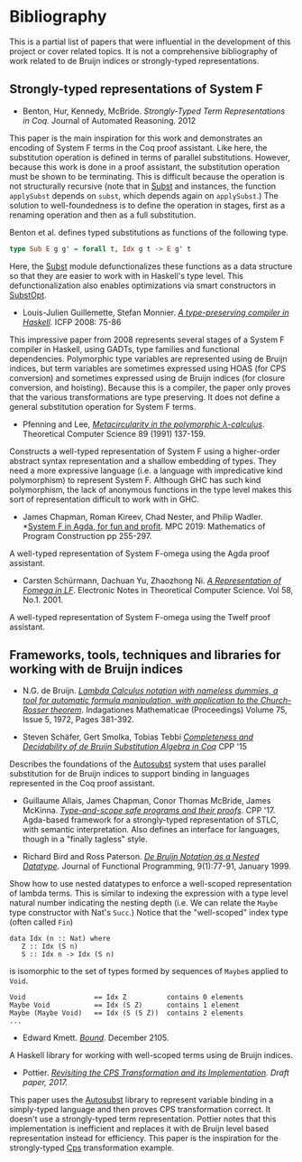 # Bibliography

This is a partial list of papers that were influential in the development of
this project or cover related topics. It is not a comprehensive bibliography
of work related to de Bruijn indices or strongly-typed representations.

## Strongly-typed representations of System F 

- Benton, Hur, Kennedy, McBride. *Strongly-Typed Term Representations in Coq.* 
Journal of Automated Reasoning. 2012

This paper is the main inspiration for this work and demonstrates an encoding
of System F terms in the Coq proof assistant. Like here, the substitution
operation is defined in terms of parallel substitutions. However, because this
work is done in a proof assistant, the substitution operation must be shown to
be terminating. This is difficult because the operation is not structurally
recursive (note that in [Subst](src/Subst.hs) and instances, the function
`applySubst` depends on `subst`, which depends again on `applySubst`.) The
solution to well-foundedness is to define the operation in stages, first as a
renaming operation and then as a full substitution.

Benton et al. defines typed substitutions as functions of the following type.

```haskell
type Sub E g g' = forall t, Idx g t -> E g' t
```

Here, the [Subst](src/Subst.hs) module defunctionalizes these functions as a
data structure so that they are easier to work with in Haskell's type
level. This defunctionalization also enables optimizations via smart
constructors in [SubstOpt](src/SubstOpt.hs).

- Louis-Julien Guillemette, Stefan Monnier. *[A type-preserving compiler in Haskell](https://dl.acm.org/doi/10.1145/1411203.1411218).* ICFP 2008: 75-86

This impressive paper from 2008 represents several stages of a System F
compiler in Haskell, using GADTs, type families and functional
dependencies. Polymorphic type variables are represented using de Bruijn
indices, but term variables are sometimes expressed using HOAS (for CPS
conversion) and sometimes expressed using de Bruijn indices (for closure
conversion, and hoisting). Because this is a compiler, the paper only proves
that the various transformations are type preserving. It does not define a
general substitution operation for System F terms.

- Pfenning and Lee, *[Metacircularity in the polymorphic λ-calculus](https://www.sciencedirect.com/science/article/pii/030439759090109U)*. Theoretical Computer Science 89 (1991) 137-159. 

Constructs a well-typed representation of System F using a higher-order
abstract syntax representation and a shallow embedding of types. They need a
more expressive language (i.e. a language with impredicative kind
polymorphism) to represent System F. Although GHC has such kind polymorphism,
the lack of anonymous functions in the type level makes this sort of
representation difficult to work with in GHC.

- James Chapman, Roman Kireev, Chad Nester, and Philip Wadler. *[System F in Agda, for fun and profit](https://files.zotero.net/eyJleHBpcmVzIjoxNTkyODQ5NjIzLCJoYXNoIjoiNTlkODRjZDU5YmQ2M2E2NTVjMDhiM2VhNTdlYmM3NmQiLCJjb250ZW50VHlwZSI6ImFwcGxpY2F0aW9uXC9wZGYiLCJjaGFyc2V0IjoiIiwiZmlsZW5hbWUiOiJDaGFwbWFuIGV0IGFsLiAtIDIwMTkgLSBTeXN0ZW0gRiBpbiBBZ2RhLCBmb3IgZnVuIGFuZCBwcm9maXQucGRmIn0%3D/1eaedb49fe3b8c3b8247ece24aca96db1f70cf460feb6404c1efb7ac627e2c5a/Chapman%20et%20al.%20-%202019%20-%20System%20F%20in%20Agda%2C%20for%20fun%20and%20profit.pdf). MPC 2019: Mathematics of Program Construction pp 255-297.

A well-typed representation of System F-omega using the Agda proof assistant. 

- Carsten Schürmann, Dachuan Yu, Zhaozhong Ni. *[A Representation of Fomega in LF](https://www.itu.dk/people/carsten/papers/safeIL.ps.gz)*. Electronic Notes in Theoretical Computer Science. Vol 58, No.1. 2001.

A well-typed representation of System F-omega using the Twelf proof assistant. 

## Frameworks, tools, techniques and libraries for working with de Bruijn indices

- N.G. de Bruijn. *[Lambda Calculus notation with nameless dummies, a tool for
automatic formula manipulation, with application to the Church-Rosser
theorem](https://www.sciencedirect.com/science/article/pii/1385725872900340)*. Indagationes
Mathematicae (Proceedings) Volume 75, Issue 5, 1972, Pages 381-392.


- Steven Schäfer, Gert Smolka, Tobias Tebbi *[Completeness and Decidability of
  de Bruijn Substitution Algebra in
  Coq](https://dl.acm.org/citation.cfm?id=2693163)* CPP '15

Describes the foundations of the
[Autosubst](https://www.ps.uni-saarland.de/Publications/documents/SchaeferEtAl_2015_Autosubst_-Reasoning.pdf)
system that uses parallel substitution for de Bruijn indices to support
binding in languages represented in the Coq proof assistant.

- Guillaume Allais, James Chapman, Conor Thomas McBride, James
  McKinna. *[Type-and-scope safe programs and their
  proofs](https://dl.acm.org/doi/10.1145/3018610.3018613)*. CPP
  '17. Agda-based framework for a strongly-typed representation of STLC, with
  semantic interpretation. Also defines an interface for languages, though in
  a "finally tagless" style.

- Richard Bird and Ross Paterson. *[De Bruijn Notation as a Nested
  Datatype](http://www.staff.city.ac.uk/~ross/papers/debruijn.html)*. Journal
  of Functional Programming, 9(1):77-91, January 1999.

Show how to use nested datatypes to enforce a well-scoped representation of
lambda terms. This is similar to indexing the expression with a type level
natural number indicating the nesting depth (i.e. We can relate the `Maybe`
type constructor with Nat's `Succ`.) Notice that the "well-scoped" index type
(often called `Fin`)

```
data Idx (n :: Nat) where
   Z :: Idx (S n)
   S :: Idx n -> Idx (S n)
```

is isomorphic to the set of types formed by sequences of `Maybe`s applied to `Void`.

```
Void                 == Idx Z          contains 0 elements
Maybe Void           == Idx (S Z)      contains 1 element
Maybe (Maybe Void)   == Idx (S (S Z))  contains 2 elements
...
```

- Edward Kmett. *[Bound](https://www.schoolofhaskell.com/user/edwardk/bound)*. December 2105.

A Haskell library for working with well-scoped terms using de Bruijn indices.


- Pottier. *[Revisiting the CPS Transformation and its
  Implementation](http://gallium.inria.fr/~fpottier/publis/fpottier-cps.pdf). Draft
  paper, 2017.*

This paper uses the
[Autosubst](https://www.ps.uni-saarland.de/Publications/documents/SchaeferEtAl_2015_Autosubst_-Reasoning.pdf)
library to represent variable binding in a simply-typed language and then
proves CPS transformation correct.  It doesn't use a strongly-typed term
representation. Pottier notes that this implementation is inefficient and replaces it
with de Bruijn level based representation instead for efficiency. This paper
is the inspiration for the strongly-typed [Cps](src/Cps.hs) transformation
example.
